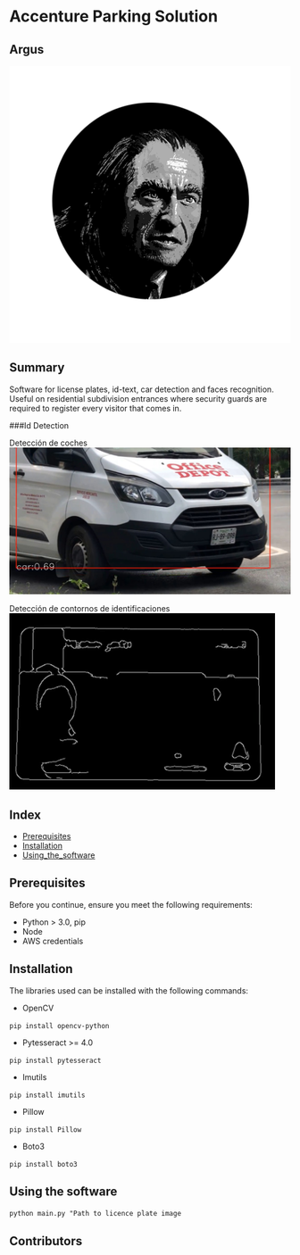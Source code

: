 # Accenture Parking Solution
## Argus

![](images/logo3.png "Filch Team Logo")


## Summary

Software for license plates, id-text, car detection and faces recognition. Useful on
residential subdivision entrances where security guards are required to register every visitor that comes in.

###Id Detection

Detección de coches
![](images/car.jpeg "Id car detection")

Detección de contornos de identificaciones
![](images/contours.png "Id contour detection")



## Index
 * [Prerequisites](#Prerequisites)
 * [Installation](#Installation)
 * [Using_the_software](#Using_the_software )
 
## Prerequisites

Before you continue, ensure you meet the following requirements:

- Python > 3.0, pip
- Node
- AWS credentials

## Installation

The libraries used can be installed with the following commands:

- OpenCV

`pip install opencv-python`

- Pytesseract >= 4.0

`pip install pytesseract`

- Imutils

`pip install imutils`

- Pillow

`pip install Pillow`

- Boto3

`pip install boto3`

## Using the software

`python main.py "Path to licence plate image`

## Contributors
